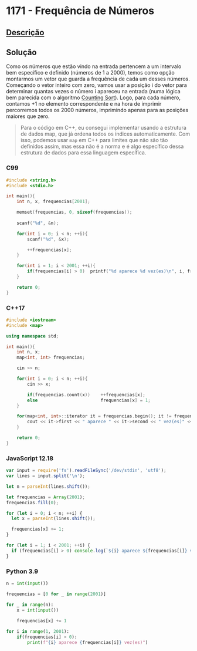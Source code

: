 # 1171 - Frequência de Números

## [Descrição](https://www.beecrowd.com.br/judge/pt/problems/view/1171)

## Solução

Como os números que estão vindo na entrada pertencem a um intervalo bem específico e definido (números de 1 a 2000), temos como opção montarmos um vetor que guarda a frequência de cada um desses números. Começando o vetor inteiro com zero, vamos usar a posição i do vetor para determinar quantas vezes o número i apareceu na entrada (numa lógica bem parecida com o algoritmo [Counting Sort](../../../base-teorica/estruturas-e-bibliotecas/ordenacao/README.md#counting-sort)). Logo, para cada número, contamos +1 no elemento correspondente e na hora de imprimir percorremos todos os 2000 números, imprimindo apenas para as posições maiores que zero.

> Para o código em C++, eu consegui implementar usando a estrutura de dados map, que já ordena todos os índices automaticamente. Com isso, podemos usar `map` em C++ para limites que não são tão definidos assim, mas essa não é a norma e é algo específico dessa estrutura de dados para essa linguagem específica.

### C99
```c
#include <string.h>
#include <stdio.h>

int main(){
    int n, x, frequencias[2001];

    memset(frequencias, 0, sizeof(frequencias));
    
    scanf("%d", &n);

    for(int i = 0; i < n; ++i){
        scanf("%d", &x);

        ++frequencias[x];
    }

    for(int i = 1; i < 2001; ++i){
        if(frequencias[i] > 0)  printf("%d aparece %d vez(es)\n", i, frequencias[i]);
    }

    return 0;
}
```

### C++17
```cpp
#include <iostream>
#include <map>

using namespace std;

int main(){
    int n, x;
    map<int, int> frequencias;

    cin >> n;

    for(int i = 0; i < n; ++i){
        cin >> x;

        if(frequencias.count(x))    ++frequencias[x];
        else                        frequencias[x] = 1;
    }

    for(map<int, int>::iterator it = frequencias.begin(); it != frequencias.end(); ++it){
        cout << it->first << " aparece " << it->second << " vez(es)" << endl;
    }

    return 0;
}
```

### JavaScript 12.18
```javascript
var input = require('fs').readFileSync('/dev/stdin', 'utf8');
var lines = input.split('\n');

let n = parseInt(lines.shift());

let frequencias = Array(2001);
frequencias.fill(0);

for (let i = 0; i < n; ++i) {
  let x = parseInt(lines.shift());

  frequencias[x] += 1;
}

for (let i = 1; i < 2001; ++i) {
  if (frequencias[i] > 0) console.log(`${i} aparece ${frequencias[i]} vez(es)`);
}
```

### Python 3.9
```python
n = int(input())

frequencias = [0 for _ in range(2001)]

for _ in range(n):
    x = int(input())
    
    frequencias[x] += 1

for i in range(1, 2001):
    if(frequencias[i] > 0):
        print(f"{i} aparece {frequencias[i]} vez(es)")
```
